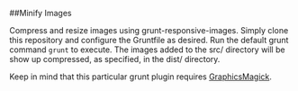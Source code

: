 ##Minify Images

Compress and resize images using grunt-responsive-images. Simply clone this repository and configure the Gruntfile as desired. Run the default grunt command `grunt` to execute. The images added to the src/ directory will be show up compressed, as specified, in the dist/ directory.

Keep in mind that this particular grunt plugin requires [GraphicsMagick](https://sourceforge.net/projects/graphicsmagick/files/graphicsmagick/).
